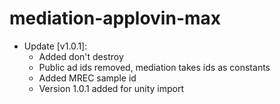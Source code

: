 # mediation-applovin-max

- Update [v1.0.1]:
  - Added don't destroy
  - Public ad ids removed, mediation takes ids as constants
  - Added MREC sample id
  - Version 1.0.1 added for unity import